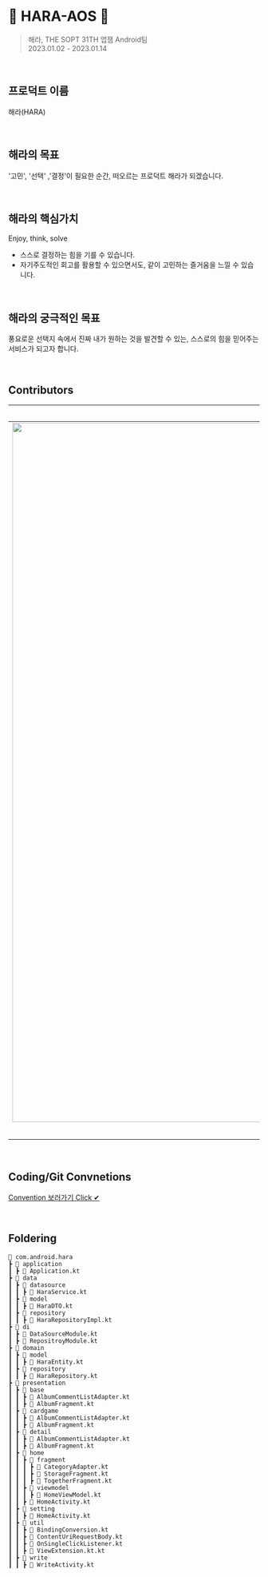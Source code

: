 # 🤍 HARA-AOS 🤍

> 해라, THE SOPT 31TH 앱잼 Android팀 <br>
2023.01.02 - 2023.01.14

<br>

## 프로덕트 이름
해라(HARA)

<br>

## 해라의 목표
'고민', '선택' ,'결정'이 필요한 순간, 떠오르는 프로덕트 해라가 되겠습니다.

<br>

## 해라의 핵심가치
Enjoy, think, solve
- 스스로 결정하는 힘을 기를 수 있습니다.
- 자기주도적인 회고를 활용할 수 있으면서도, 같이 고민하는 즐거움을 느낄 수 있습니다.

<br>

## 해라의 궁극적인 목표
풍요로운 선택지 속에서 진짜 내가 원하는 것을 발견할 수 있는, 스스로의 힘을 믿어주는 서비스가 되고자 합니다.

<br>

## Contributors

| 김준우 [@IslandOfDream](https://github.com/IslandOfDream) | 장유진 [@wkdyujin](https://github.com/wkdyujin) | 이수현 [@skylartosf](https://github.com/skylartosf) |
| :---: | :---: | :---: |
|<img width="1400" src="https://user-images.githubusercontent.com/70648111/210428609-7cc6ae75-c31b-4ae6-9e4f-89437115b3dd.png">|<img width="1400" src="https://user-images.githubusercontent.com/70648111/210428550-3bb9068f-ed99-4cee-969f-cad3bcd75450.png">|<img width="1400" src="https://user-images.githubusercontent.com/70648111/210428639-0151f375-e0b6-458c-a9fe-1b440d99878f.png">|
|**바텀네비게이션/앱바 , 투표 상세화면**|**홈화면 , 게시물 쓰기/수정**|**보관함 , 1초만에 고민해결하기**|

<br>

## Coding/Git Convnetions
[Convention 보러가기 Click ✔](https://daffy-lawyer-1b8.notion.site/Android-1c147c6c1e3c4e2eacdb1e781581d4aa)

<br>

## Foldering

```
📂 com.android.hara
┣ 📂 application
┃ ┣ 📜 Application.kt
┣ 📂 data
┃ ┣ 📂 datasource
┃ ┃ ┣ 📜 HaraService.kt
┃ ┣ 📂 model
┃ ┃ ┣ 📜 HaraDTO.kt
┃ ┣ 📂 repository
┃ ┃ ┣ 📜 HaraRepositoryImpl.kt
┣ 📂 di
┃ ┣ 📜 DataSourceModule.kt
┃ ┣ 📜 RepositroyModule.kt
┣ 📂 domain
┃ ┣ 📂 model
┃ ┃ ┣ 📜 HaraEntity.kt
┃ ┣ 📂 repository
┃ ┃ ┣ 📜 HaraRepository.kt
┣ 📂 presentation
┃ ┣ 📂 base
┃ ┃ ┣ 📜 AlbumCommentListAdapter.kt
┃ ┃ ┣ 📜 AlbumFragment.kt
┃ ┣ 📂 cardgame
┃ ┃ ┣ 📜 AlbumCommentListAdapter.kt
┃ ┃ ┣ 📜 AlbumFragment.kt
┃ ┣ 📂 detail
┃ ┃ ┣ 📜 AlbumCommentListAdapter.kt
┃ ┃ ┣ 📜 AlbumFragment.kt
┃ ┣ 📂 home
┃ ┃ ┣ 📂 fragment
┃ ┃ ┃ ┣ 📜 CategoryAdapter.kt
┃ ┃ ┃ ┣ 📜 StorageFragment.kt
┃ ┃ ┃ ┣ 📜 TogetherFragment.kt
┃ ┃ ┣ 📂 viewmodel
┃ ┃ ┃ ┣ 📜 HomeViewModel.kt
┃ ┃ ┣ 📜 HomeActivity.kt
┃ ┣ 📂 setting
┃ ┃ ┣ 📜 HomeActivity.kt
┃ ┣ 📂 util
┃ ┃ ┣ 📜 BindingConversion.kt
┃ ┃ ┣ 📜 ContentUriRequestBody.kt
┃ ┃ ┣ 📜 OnSingleClickListener.kt
┃ ┃ ┣ 📜 ViewExtension.kt.kt
┃ ┣ 📂 write
┃ ┃ ┣ 📜 WriteActivity.kt
```
